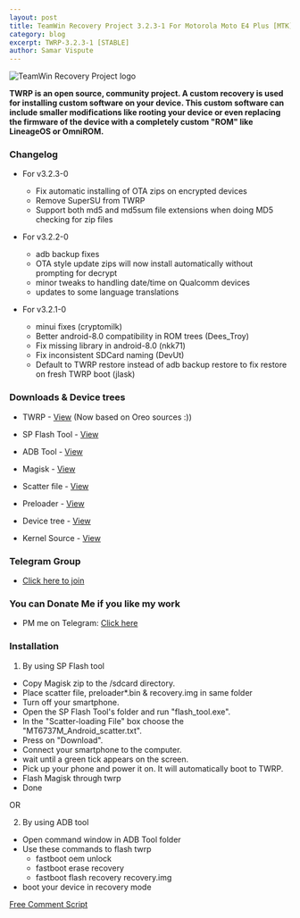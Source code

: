 ```yaml
---
layout: post
title: TeamWin Recovery Project 3.2.3-1 For Motorola Moto E4 Plus [MTK][OFFICIAL]
category: blog
excerpt: TWRP-3.2.3-1 [STABLE]
author: Samar Vispute
---
```


![TeamWin Recovery Project logo](http://samarv-121.github.io/images/twrp.png)

**TWRP is an open source, community project. A custom recovery is used for installing custom software on your device.
 This custom software can include smaller modifications like rooting your device or even replacing
 the firmware of the device with a completely custom "ROM" like LineageOS or OmniROM.**

### Changelog
* For v3.2.3-0
  * Fix automatic installing of OTA zips on encrypted devices
  * Remove SuperSU from TWRP
  * Support both md5 and md5sum file extensions when doing MD5 checking for zip files

* For v3.2.2-0
  * adb backup fixes
  * OTA style update zips will now install automatically without prompting for decrypt
  * minor tweaks to handling date/time on Qualcomm devices
  * updates to some language translations
  
* For v3.2.1-0
  * minui fixes (cryptomilk)
  * Better android-8.0 compatibility in ROM trees (Dees_Troy)
  * Fix missing library in android-8.0 (nkk71)
  * Fix inconsistent SDCard naming (DevUt)
  * Default to TWRP restore instead of adb backup restore to fix restore on fresh TWRP boot (jlask)

### Downloads & Device trees
* TWRP - [View](https://twrp.me/motorola/motorolamotoe4plus.html) (Now based on Oreo sources :))
* SP Flash Tool - [View](https://spflashtool.com/)
* ADB Tool - [View](https://goo.gl/7Y6XVn)
* Magisk - [View](https://github.com/topjohnwu/Magisk/releases/download/v16.7/Magisk-v16.7.zip)
* Scatter file - [View](https://drive.google.com/file/d/1PTc74gRFqNB-hQiLP_SGsFMSfAP07NAg)
* Preloader - [View](https://drive.google.com/open?id=1JOgt9AOwAGCcWhhonH6pzuwAqjj3BRgg)

* Device tree - [View](https://github.com/SamarV-121/android_device_motorola_nicklaus/tree/android-7.1)
* Kernel Source - [View](https://github.com/SamarV-121/android_kernel_motorola_nicklaus)

### Telegram Group
* [Click here to join](https://web.telegram.org/#/im?p=@moto_e4_plus)

### You can Donate Me if you like my work
* PM me on Telegram: [Click here](https://web.telegram.org/#/im?p=@SamarV121)

### Installation
1) By using SP Flash tool
* Copy Magisk zip to the /sdcard directory.
* Place scatter file, preloader*.bin & recovery.img in same folder
* Turn off your smartphone.
* Open the SP Flash Tool's folder and run "flash_tool.exe".
* In the "Scatter-loading File" box choose the "MT6737M_Android_scatter.txt".
* Press on "Download".
* Connect your smartphone to the computer.
* wait until a green tick appears on the screen.
* Pick up your phone and power it on. It will automatically boot to TWRP.
* Flash Magisk through twrp
* Done

OR

2) By using ADB tool
* Open command window in ADB Tool folder
* Use these commands to flash twrp
  * fastboot oem unlock
  * fastboot erase recovery 
  * fastboot flash recovery recovery.img
* boot your device in recovery mode

<!-- Begin Comments JavaScript Code --><script type="text/javascript" async>function ajaxpath_5b504428f1cab(url){return window.location.href == '' ? url : url.replace('&s=','&s=' + escape(window.location.href));}(function(){document.write('<div id="fcs_div_5b504428f1cab"><a title="free comment script" href="http://www.freecommentscript.com">&nbsp;&nbsp;<b>Free HTML User Comments</b>...</a></div>');fcs_5b504428f1cab=document.createElement('script');fcs_5b504428f1cab.type="text/javascript";fcs_5b504428f1cab.src=ajaxpath_5b504428f1cab((document.location.protocol=="https:"?"https:":"http:")+"//www.freecommentscript.com/GetComments2.php?p=5b504428f1cab&s=#!5b504428f1cab");setTimeout("document.getElementById('fcs_div_5b504428f1cab').appendChild(fcs_5b504428f1cab)",1);})();</script><noscript><div><a href="http://www.freecommentscript.com" title="free html user comment box">Free Comment Script</a></div></noscript><!-- End Comments JavaScript Code -->
